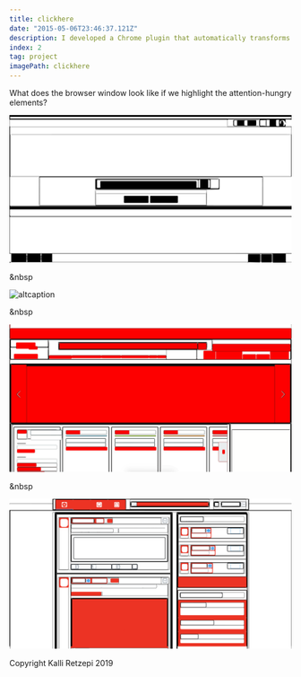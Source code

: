 ```yaml
---
title: clickhere
date: "2015-05-06T23:46:37.121Z"
description: I developed a Chrome plugin that automatically transforms a page to an abstract attentional tapestry.
index: 2
tag: project
imagePath: clickhere
---
```



What does the browser window look like if we highlight the attention-hungry elements? 

![altcaption](google.png)

&nbsp

![altcaption](insta.png)

&nbsp

![altcaption](amazon.png)

&nbsp

![altcaption](twitter.png)

Copyright Kalli Retzepi 2019

